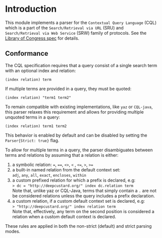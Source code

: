 # Introduction

This module implements a parser for the `Contextual Query Language` (CQL) which is a part of the
`Search/Retrieval via URL` (SRU) and `Search/Retrieval via Web Service` (SRW) family of protocols.
See the [Library of Congress spec](https://www.loc.gov/standards/sru/cql/) for details.

## Conformance

The CQL specification requires that a query consist of a single search term with an optional index and relation:

`(index relation) term`

If multiple terms are provided in a query, they must be quoted:

`(index relation) "term1 term2"`

To remain compatible with existing implementations, like `yaz` or `CQL-java`, this parser relaxes this requirement and allows
for providing multiple unquoted terms in a query:

`(index relation) term1 term2`

This behavior is enabled by default and can be disabled by setting the `Parser{Strict: true}` flag.

To allow for multiple terms in a query, the parser disambiguates between terms and relations
by assuming that a relation is either:

1. a symbolic relation: `=`, `==`, `<>`, `<` , `<=`, `>`, `>=`
2. a built-in named relation from the default context set:\
   `adj`, `any`, `all`, `exact`, `encloses`, `within`
4. a custom prefixed relation for which a prefix is declared, e.g:\
   `> dc = "http://deepcustard.org/" index dc.relation term`\
   Note that, unlike yaz or CQL-Java, terms that simply contain a `.` are not be considered relations unless the query includes a prefix declaration.
5. a custom relation, if a custom default context set is declared, e.g:\
   `> "http://deepcustard.org/" index relation term`\
   Note that, effectively, any term on the second position is considered a relation when a custom default context is declared.

These rules are applied in both the non-strict (default) and strict parsing modes.
